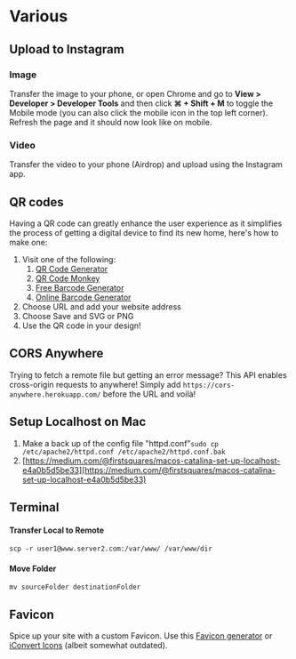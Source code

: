 # Various

## Upload to Instagram

### Image

Transfer the image to your phone, or open Chrome and go to **View &gt; Developer &gt; Developer Tools** and then click **⌘ + Shift +  M** to toggle the Mobile mode \(you can also click the mobile icon in the top left corner\). Refresh the page and it should now look like on mobile.

### Video

Transfer the video to your phone \(Airdrop\) and upload using the Instagram app.

## QR codes

Having a QR code can greatly enhance the user experience as it simplifies the process of getting a digital device to find its new home, here's how to make one:

1. Visit one of the following:
   1. [QR Code Generator](https://www.the-qrcode-generator.com/)
   2. [QR Code Monkey](https://www.qrcode-monkey.com/)
   3. [Free Barcode Generator](https://www.cognex.com/resources/interactive-tools/free-barcode-generator)
   4. [Online Barcode Generator](https://barcode.tec-it.com/)
2. Choose URL and add your website address
3. Choose Save and SVG or PNG
4. Use the QR code in your design!

## CORS Anywhere

Trying to fetch a remote file but getting an error message? This API enables cross-origin requests to anywhere! Simply add `https://cors-anywhere.herokuapp.com/` before the URL and voilà!

## Setup Localhost on Mac

1. Make a back up of the config file "httpd.conf"`sudo cp /etc/apache2/httpd.conf /etc/apache2/httpd.conf.bak`
2. [https://medium.com/@firstsquares/macos-catalina-set-up-localhost-e4a0b5d5be33](https://medium.com/@firstsquares/macos-catalina-set-up-localhost-e4a0b5d5be33)

## Terminal

#### Transfer Local to Remote

`scp -r user1@www.server2.com:/var/www/ /var/www/dir`

#### Move Folder

`mv sourceFolder destinationFolder`

## Favicon

Spice up your site with a custom Favicon. Use this [Favicon generator](https://www.favicon-generator.org/) or [iConvert Icons](https://iconverticons.com/) \(albeit somewhat outdated\).

